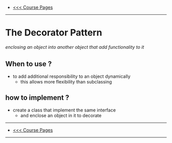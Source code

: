 - [<<< Course Pages](../README.md)
---
# The Decorator Pattern
###### enclosing an object into another object that add functionality to it

## When to use ?
- to add additional responsibility to an object dynamically
    - this allows more flexibility than subclassing

## how to implement ?
- create a class that implement the same interface 
    - and enclose an object in it to decorate
---
- [<<< Course Pages](../README.md)
---